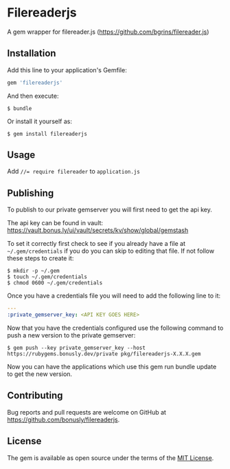 # Filereaderjs

A gem wrapper for filereader.js (https://github.com/bgrins/filereader.js)

## Installation

Add this line to your application's Gemfile:

```ruby
gem 'filereaderjs'
```

And then execute:

    $ bundle

Or install it yourself as:

    $ gem install filereaderjs

## Usage

Add `//= require filereader` to `application.js`

## Publishing

To publish to our private gemserver you will first need to get the api key.

The api key can be found in vault: https://vault.bonus.ly/ui/vault/secrets/kv/show/global/gemstash

To set it correctly first check to see if you already have a file at `~/.gem/credentials` if you do
you can skip to editing that file. If not follow these steps to create it:

```shell
$ mkdir -p ~/.gem
$ touch ~/.gem/credentials
$ chmod 0600 ~/.gem/credentials
```

Once you have a credentials file you will need to add the following line to it:

```yaml
---
:private_gemserver_key: <API KEY GOES HERE>
```

Now that you have the credentials configured use the following command to push a new version to the private gemserver:

```shell
$ gem push --key private_gemserver_key --host https://rubygems.bonusly.dev/private pkg/filereaderjs-X.X.X.gem
```

Now you can have the applications which use this gem run bundle update to get the new version.

## Contributing

Bug reports and pull requests are welcome on GitHub at https://github.com/bonusly/filereaderjs.

## License

The gem is available as open source under the terms of the [MIT License](http://opensource.org/licenses/MIT).

